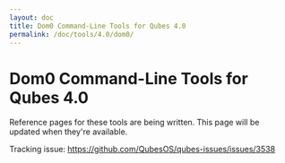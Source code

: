 ```yaml
---
layout: doc
title: Dom0 Command-Line Tools for Qubes 4.0
permalink: /doc/tools/4.0/dom0/
---
```


Dom0 Command-Line Tools for Qubes 4.0
=====================================

Reference pages for these tools are being written.
This page will be updated when they're available.

Tracking issue: <https://github.com/QubesOS/qubes-issues/issues/3538>

